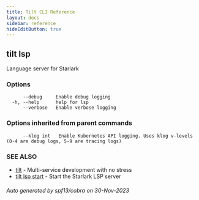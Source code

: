 ```yaml
---
title: Tilt CLI Reference
layout: docs
sidebar: reference
hideEditButton: true
---
```

## tilt lsp

Language server for Starlark

### Options

```
      --debug     Enable debug logging
  -h, --help      help for lsp
      --verbose   Enable verbose logging
```

### Options inherited from parent commands

```
      --klog int   Enable Kubernetes API logging. Uses klog v-levels (0-4 are debug logs, 5-9 are tracing logs)
```

### SEE ALSO

* [tilt](tilt.html)	 - Multi-service development with no stress
* [tilt lsp start](tilt_lsp_start.html)	 - Start the Starlark LSP server

###### Auto generated by spf13/cobra on 30-Nov-2023
